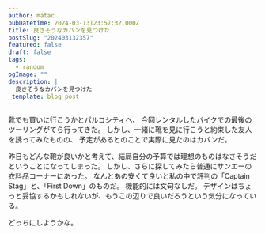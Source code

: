 ```yaml
---
author: matac
pubDatetime: 2024-03-13T23:57:32.000Z
title: 良さそうなカバンを見つけた
postSlug: "202403132357"
featured: false
draft: false
tags:
  - random
ogImage: ""
description: |
  良さそうなカバンを見つけた
_template: blog_post
---
```


靴でも買いに行こうかとパルコシティへ、
今回レンタルしたバイクでの最後のツーリングがてら行ってきた。
しかし、一緒に靴を見に行こうと約束した友人を誘ってみたものの、
予定があるとのことで実際に見たのはカバンだ。

昨日もどんな鞄が良いかと考えて、結局自分の予算では理想のものはなさそうだということになってしまった。
しかし、さらに探してみたら普通にサンエーの衣料品コーナーにあった。
なんとあの安くて良いと私の中で評判の「Captain Stag」と、「First Down」のものだ。
機能的には文句なしだ。
デザインはちょっと妥協するかもしれないが、もうこの辺りで良いだろうという気分になっている。

どっちにしようかな。
